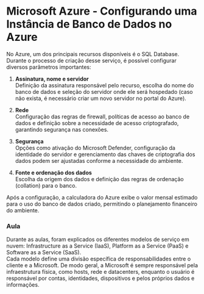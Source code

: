 # Microsoft Azure - Configurando uma Instância de Banco de Dados no Azure

No Azure, um dos principais recursos disponíveis é o SQL Database. Durante o processo de criação desse serviço, é possível configurar diversos parâmetros importantes:

1. **Assinatura, nome e servidor**  
   Definição da assinatura responsável pelo recurso, escolha do nome do banco de dados e seleção do servidor onde ele será hospedado (caso não exista, é necessário criar um novo servidor no portal do Azure).

2. **Rede**  
   Configuração das regras de firewall, políticas de acesso ao banco de dados e definição sobre a necessidade de acesso criptografado, garantindo segurança nas conexões.

3. **Segurança**  
   Opções como ativação do Microsoft Defender, configuração da identidade do servidor e gerenciamento das chaves de criptografia dos dados podem ser ajustadas conforme a necessidade do ambiente.

4. **Fonte e ordenação dos dados**  
   Escolha da origem dos dados e definição das regras de ordenação (collation) para o banco.

Após a configuração, a calculadora do Azure exibe o valor mensal estimado para o uso do banco de dados criado, permitindo o planejamento financeiro do ambiente.

### Aula

Durante as aulas, foram explicados os diferentes modelos de serviço em nuvem: Infrastructure as a Service (IaaS), Platform as a Service (PaaS) e Software as a Service (SaaS).  
Cada modelo define uma divisão específica de responsabilidades entre o cliente e a Microsoft. De modo geral, a Microsoft é sempre responsável pela infraestrutura física, como hosts, rede e datacenters, enquanto o usuário é responsável por contas, identidades, dispositivos e pelos próprios dados e informações.
